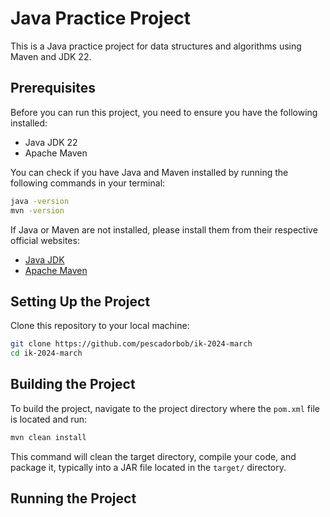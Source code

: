 # Java Practice Project

This is a Java practice project for data structures and algorithms using Maven and JDK 22.

## Prerequisites

Before you can run this project, you need to ensure you have the following installed:
- Java JDK 22
- Apache Maven

You can check if you have Java and Maven installed by running the following commands in your terminal:

```bash
java -version
mvn -version
```

If Java or Maven are not installed, please install them from their respective official websites:
- [Java JDK](https://www.oracle.com/java/technologies/javase/jdk22-archive-downloads.html)
- [Apache Maven](https://maven.apache.org/download.cgi)

## Setting Up the Project

Clone this repository to your local machine:

```bash
git clone https://github.com/pescadorbob/ik-2024-march
cd ik-2024-march
```

## Building the Project

To build the project, navigate to the project directory where the `pom.xml` file is located and run:

```bash
mvn clean install
```

This command will clean the target directory, compile your code, and package it, typically into a JAR file located in the `target/` directory.

## Running the Project

```

